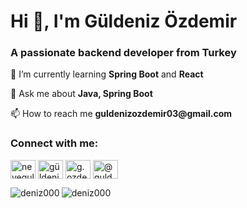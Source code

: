 <h1 align="left">Hi 👋, I'm Güldeniz Özdemir</h1>
<h3 align="left">A passionate backend developer from Turkey</h3>

<p align="left">🌱 I’m currently learning <b>Spring Boot</b> and <b>React</b></p/>
<p align="left">💬 Ask me about <b>Java, Spring Boot</b></p/>
<p align="left">📫 How to reach me <b>guldenizozdemir03@gmail.com</b></p/>

<h3 align="left">Connect with me:</h3>
<p align="left">
<a href="https://twitter.com/neyegulelim" target="blank"><img align="center" src="https://raw.githubusercontent.com/rahuldkjain/github-profile-readme-generator/master/src/images/icons/Social/twitter.svg" alt="neyegulelim" height="30" width="40" /></a>
<a href="https://linkedin.com/in/güldeniz-özdemir-a31835186/" target="blank"><img align="center" src="https://raw.githubusercontent.com/rahuldkjain/github-profile-readme-generator/master/src/images/icons/Social/linked-in-alt.svg" alt="güldeniz-özdemir-a31835186/" height="30" width="40" /></a>
<a href="https://instagram.com/g.ozdemir0" target="blank"><img align="center" src="https://raw.githubusercontent.com/rahuldkjain/github-profile-readme-generator/master/src/images/icons/Social/instagram.svg" alt="g.ozdemir0" height="30" width="40" /></a>
<a href="https://medium.com/@guldenizozdemir03" target="blank"><img align="center" src="https://raw.githubusercontent.com/rahuldkjain/github-profile-readme-generator/master/src/images/icons/Social/medium.svg" alt="@guldenizozdemir03" height="30" width="40" /></a>
</p>

<p><img align="left" src="https://github-readme-stats.vercel.app/api/top-langs?username=deniz000&show_icons=true&theme=cobalt&title_color=7900db&text_color=fcfcfc&bg_color=aaacee&hide_border=true&locale=en&layout=compact" alt="deniz000" /></p>

<p>&nbsp;<img align="left" src="https://github-readme-stats.vercel.app/api?username=deniz000&show_icons=true&locale=en" alt="deniz000" /></p>
